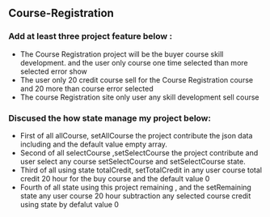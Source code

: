 <h2 className="text-4xl font-bold">Course-Registration</h2>

  <h3>Add at least three project feature below :</h3>    
 <ul className="text-3xl text-blue-500">
  <li>The Course Registration project will be the buyer course skill development. and the user only course one time selected than more selected error show</li>
  <li>The user only 20 credit course sell for the Course Registration course and 20 more than course error selected </li>
  <li>The course Registration site only user any skill development sell course</li>
 
 </ul>

 

 <h3>Discused the how state manage my project below:</h3>
 <ul>
<li> First of all allCourse, setAllCourse the project contribute the json data including and the default value empty array.</li>
<li>Second of all selectCourse ,setSelectCourse the project contribute and user select any course setSelectCourse and setSelectCourse state.</li>
<li> Third of all using state totalCredit, setTotalCredit in any user course total credit 20 hour for the buy course and the default value 0</li>
<li> Fourth of all state using this project remaining , and the setRemaining state any user  course 20 hour subtraction any selected course credit using state by defalut value 0</li>

</ul>



